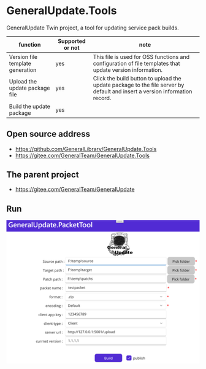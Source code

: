 # GeneralUpdate.Tools

GeneralUpdate Twin project, a tool for updating service pack builds.



| function                         | Supported or not | note                                                         |
| -------------------------------- | ---------------- | ------------------------------------------------------------ |
| Version file template generation | yes              | This file is used for OSS functions and configuration of file templates that update version information. |
| Upload the update package file   | yes              | Click the build button to upload the update package to the file server by default and insert a version information record. |
| Build the update package         | yes              |                                                              |



## Open source address

- https://github.com/GeneralLibrary/GeneralUpdate.Tools
- https://gitee.com/GeneralTeam/GeneralUpdate.Tools



## The parent project

- https://gitee.com/GeneralTeam/GeneralUpdate



## Run

![run](imgs\run.jpg)